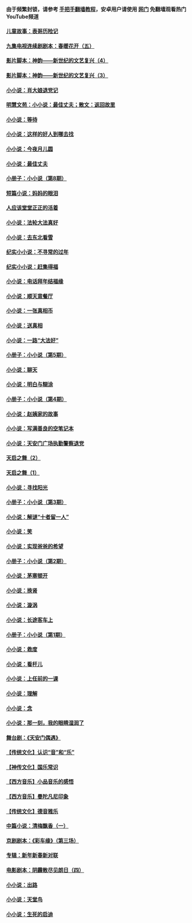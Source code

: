 #### 由于频繁封锁，请参考 [手把手翻墙教程](https://github.com/gfw-breaker/guides/wiki/)，安卓用户请使用 [网门](https://github.com/gfw-breaker/nogfw/blob/master/dl.md?t=06290501) 免翻墙观看热门YouTube频道 

#### [儿童故事：表哥历险记](../pages/328/383535.md?t=06290501) 

#### [九集电视连续剧剧本：春暖花开（五）](../pages/328/275919.md?t=06290501) 

#### [影片脚本：神韵——新世纪的文艺复兴（4）](../pages/328/266089.md?t=06290501) 

#### [影片脚本：神韵——新世纪的文艺复兴（3）](../pages/328/266087.md?t=06290501) 

#### [小小说：肖大娘退党记](../pages/328/239807.md?t=06290501) 

#### [明慧文苑：小小说：最佳丈夫；散文：返回故里](../pages/328/3439.md?t=06290501) 

#### [小小说：等待](../pages/328/223927.md?t=06290501) 

#### [小小说：这样的好人到哪去找](../pages/328/209396.md?t=06290501) 

#### [小小说：今夜月儿圆](../pages/328/193588.md?t=06290501) 

#### [小小说：最佳丈夫](../pages/328/190938.md?t=06290501) 

#### [小册子：小小说（第8期）](../pages/328/188202.md?t=06290501) 

#### [短篇小说：妈妈的眼泪](../pages/328/187712.md?t=06290501) 

#### [人应该堂堂正正的活着](../pages/328/182430.md?t=06290501) 

#### [小小说：法轮大法真好](../pages/328/174669.md?t=06290501) 

#### [小小说：去东北看雪](../pages/328/173882.md?t=06290501) 

#### [纪实小小说：不寻常的过年](../pages/328/173187.md?t=06290501) 

#### [纪实小小说：赶集得福](../pages/328/172652.md?t=06290501) 

#### [小小说：电话拜年结福缘](../pages/328/172533.md?t=06290501) 

#### [小小说：顺天意餐厅](../pages/328/170182.md?t=06290501) 

#### [小小说：一张真相币](../pages/328/169410.md?t=06290501) 

#### [小小说：送真相](../pages/328/166713.md?t=06290501) 

#### [小小说：一路“大法好”](../pages/328/162016.md?t=06290501) 

#### [小册子：小小说（第5期）](../pages/328/161131.md?t=06290501) 

#### [小小说：聊天](../pages/328/159640.md?t=06290501) 

#### [小小说：明白与糊涂](../pages/328/158101.md?t=06290501) 

#### [小册子：小小说（第4期）](../pages/328/158006.md?t=06290501) 

#### [小小说：赵姨家的故事](../pages/328/157843.md?t=06290501) 

#### [小小说：写满善良的空笔记本](../pages/328/157382.md?t=06290501) 

#### [小小说：天安门广场执勤警察退党](../pages/328/156982.md?t=06290501) 

#### [天启之舞（2）](../pages/328/153440.md?t=06290501) 

#### [天启之舞（1）](../pages/328/153439.md?t=06290501) 

#### [小小说：寻找阳光](../pages/328/153065.md?t=06290501) 

#### [小册子：小小说（第3期）](../pages/328/151715.md?t=06290501) 

#### [小小说：解谜“十者留一人”](../pages/328/148967.md?t=06290501) 

#### [小小说：笑](../pages/328/148905.md?t=06290501) 

#### [小小说：实现爸爸的希望](../pages/328/148096.md?t=06290501) 

#### [小册子：小小说（第2期）](../pages/328/147214.md?t=06290501) 

#### [小小说：茅塞顿开](../pages/328/147030.md?t=06290501) 

#### [小小说：换肾](../pages/328/146770.md?t=06290501) 

#### [小小说：漩涡](../pages/328/146683.md?t=06290501) 

#### [小小说：长途客车上](../pages/328/145076.md?t=06290501) 

#### [小册子：小小说（第1期）](../pages/328/143963.md?t=06290501) 

#### [小小说：救度](../pages/328/143927.md?t=06290501) 

#### [小小说：看杆儿](../pages/328/142137.md?t=06290501) 

#### [小小说：上任前的一课](../pages/328/140808.md?t=06290501) 

#### [小小说：理解](../pages/328/140476.md?t=06290501) 

#### [小小说：念](../pages/328/139513.md?t=06290501) 

#### [小小说：那一刻，我的眼睛湿润了](../pages/328/138476.md?t=06290501) 

#### [舞台剧：《天安门偶遇》](../pages/328/117155.md?t=06290501) 

#### [【传统文化】认识“音”和“乐”](../pages/328/108667.md?t=06290501) 

#### [【神传文化】国乐常识](../pages/328/104225.md?t=06290501) 

#### [【西方音乐】小品音乐的感悟](../pages/328/102924.md?t=06290501) 

#### [【西方音乐】曼陀凡尼印象](../pages/328/102922.md?t=06290501) 

#### [【传统文化】德音雅乐](../pages/328/102923.md?t=06290501) 

#### [中篇小说：清梅飘香（一）](../pages/328/101058.md?t=06290501) 

#### [京剧剧本：《彩车缘》（第三场）](../pages/328/96434.md?t=06290501) 

#### [专辑：新年新春新对联](../pages/328/94991.md?t=06290501) 

#### [电影剧本：阴霾散尽见朗日（四）](../pages/328/87081.md?t=06290501) 

#### [小小说：出路](../pages/328/84848.md?t=06290501) 

#### [小小说：天堂鸟](../pages/328/83084.md?t=06290501) 

#### [小小说：生死的启迪](../pages/328/70977.md?t=06290501) 

